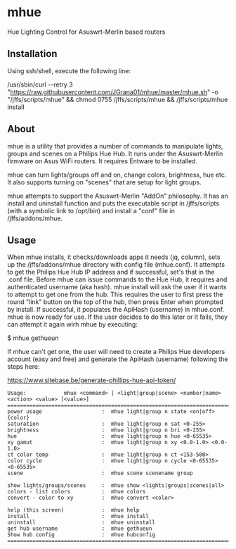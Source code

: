 # mhue
Hue Lighting Control for Asuswrt-Merlin based routers
## Installation
Using ssh/shell, execute the following line:

/usr/sbin/curl --retry 3 "https://raw.githubusercontent.com/JGrana01/mhue/master/mhue.sh" -o "/jffs/scripts/mhue" && chmod 0755 /jffs/scripts/mhue && /jffs/scripts/mhue install

## About
mhue is a utility that provides a number of commands to manipulate lights, groups and scenes on a Philips Hue Hub.
It runs under the Asuswrt-Merlin firmware on Asus WiFi routers. It requires Entware to be installed.

mhue can turn lights/groups off and on, change colors, brightness, hue etc. It also supports turning on "scenes" that are setup for light groups.

mhue attempts to support the Asuswrt-Merlin "AddOn" philosophy. It has an install and uninstall function and puts the executable script in /jffs/scripts (with a
symbolic link to /opt/bin) and install a "conf" file in /jffs/addons/mhue.

## Usage

When mhue installs, it checks/downloads apps it needs (jq, column), sets up the /jffs/addons/mhue directory with config file (mhue.conf).
It attempts to get the Philips Hue Hub IP address and if successful, set's that in the .conf file.
Before mhue can issue commands to the Hue Hub, it requires and authenticated username (aka hash). mhue install will ask the user if it wants to
attempt to get one from the hub.
This requires the user to first press the round "link" button on the top of the hub, then press Enter when prompted by install.
If successful, it populates the ApiHash (username) in mhue.conf. mhue is now ready for use.
If the user decides to do this later or it fails, they can attempt it again wirh mhue by executing:

$ mhue gethueun

If mhue can't get one, the user will need to create a Philips Hue developers account (easy and free) and generate the ApiHash (username) following the steps here:

https://www.sitebase.be/generate-phillips-hue-api-token/


```
Usage:            mhue <command> | <light|group|scene> <number|name> <action> <value> [<value>]
==========================================================================
power usage                   :  mhue light|group n state <on|off> {color}
saturation                    :  mhue light|group n sat <0-255>
brightness                    :  mhue light|group n bri <0-255>
hue                           :  mhue light|group n hue <0-65535>
xy gamut                      :  mhue light|group n xy <0.0-1.0> <0.0-1.0>
ct color temp                 :  mhue light|group n ct <153-500>
color cycle                   :  mhue light|group n cycle <0-65535> <0-65535>
scene                         :  mhue scene scenename group

show lights/groups/scenes     :  mhue show <lights|groups|scenes|all>
colors - list colors          :  mhue colors
convert - color to xy         :  mhue convert <color>

help (this screen)            :  mhue help
install                       :  mhue install
uninstall                     :  mhue uninstall
get hub username              :  mhue gethueun
Show hub config               :  mhue hubconfig
==========================================================================
```

